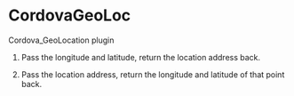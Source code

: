 # CordovaGeoLoc
Cordova_GeoLocation plugin

1. Pass the longitude and latitude, return the location address back.<p>
2. Pass the location address, return the longitude and latitude of that point back. 

